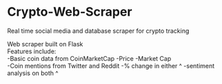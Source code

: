 # Crypto-Web-Scraper
Real time social media and database scraper for crypto tracking

Web scraper built on Flask  
Features include:  
  -Basic coin data from CoinMarketCap
    -Price 
    -Market Cap   
  -Coin mentions from Twitter and Reddit
    -% change in either ^
    -sentiment analysis on both ^
  
